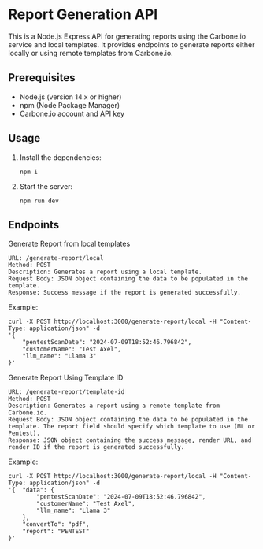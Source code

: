# Report Generation API

This is a Node.js Express API for generating reports using the Carbone.io service and local templates. It provides endpoints to generate reports either locally or using remote templates from Carbone.io.

## Prerequisites

- Node.js (version 14.x or higher)
- npm (Node Package Manager)
- Carbone.io account and API key

## Usage

1. Install the dependencies:

   ```
   npm i

   ```

2. Start the server:

   ```
   npm run dev

   ```

## Endpoints

Generate Report from local templates

    URL: /generate-report/local
    Method: POST
    Description: Generates a report using a local template.
    Request Body: JSON object containing the data to be populated in the template.
    Response: Success message if the report is generated successfully.

Example:

```
curl -X POST http://localhost:3000/generate-report/local -H "Content-Type: application/json" -d
'{
    "pentestScanDate": "2024-07-09T18:52:46.796842",
    "customerName": "Test Axel",
    "llm_name": "Llama 3"
}'
```

Generate Report Using Template ID

    URL: /generate-report/template-id
    Method: POST
    Description: Generates a report using a remote template from Carbone.io.
    Request Body: JSON object containing the data to be populated in the template. The report field should specify which template to use (ML or Pentest).
    Response: JSON object containing the success message, render URL, and render ID if the report is generated successfully.

Example:

```
curl -X POST http://localhost:3000/generate-report/local -H "Content-Type: application/json" -d
'{  "data": {
        "pentestScanDate": "2024-07-09T18:52:46.796842",
        "customerName": "Test Axel",
        "llm_name": "Llama 3"
    },
    "convertTo": "pdf",
    "report": "PENTEST"
}'
```
